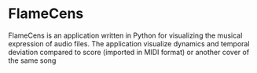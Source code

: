 # FlameCens



FlameCens is an application written in Python for visualizing the musical expression of audio files. The application visualize dynamics and temporal deviation compared to score (imported in MIDI format) or another cover of the same song
